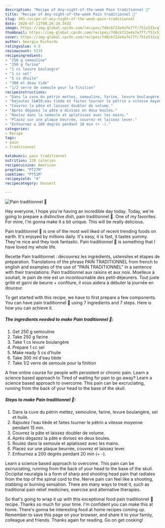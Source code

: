```yaml
---
description: "Recipe of Any-night-of-the-week Pain traditionnel 🍞"
title: "Recipe of Any-night-of-the-week Pain traditionnel 🍞"
slug: 485-recipe-of-any-night-of-the-week-pain-traditionnel
date: 2020-07-11T08:26:34.543Z
image: https://img-global.cpcdn.com/recipes/7d8cb722e4a7e77f/751x532cq70/pain-traditionnel-🍞-photo-principale-de-la-recette.jpg
thumbnail: https://img-global.cpcdn.com/recipes/7d8cb722e4a7e77f/751x532cq70/pain-traditionnel-🍞-photo-principale-de-la-recette.jpg
cover: https://img-global.cpcdn.com/recipes/7d8cb722e4a7e77f/751x532cq70/pain-traditionnel-🍞-photo-principale-de-la-recette.jpg
author: Georgia Richards
ratingvalue: 4.5
reviewcount: 5235
recipeingredient:
- "250 g semouline"
- "250 g farine"
- "1 cs levure boulangre"
- "1 cc sel"
- "5 cs dhuile"
- "300 ml deau tide"
- "1/2 verre de semoule pour la finition"
recipeinstructions:
- "Dans la cuve du pétrin mettez, semouline, farine, levure boulangère, sel et huile."
- "Rajoutez l&#39;eau tiède et faites tourner le pétrin a vitesse moyenne pendant 15 min."
- "Couvrez la pâte et laissez doubler de volume."
- "Après dégazez la pâte e divisez en deux boules."
- "Roulez dans la semoule et aplatissez avec les mains."
- "Placez sur une plaque beurrée, couvrez et laissez lever."
- "Enfournez a 200 degrés pendant 20 min (+ -)."
categories:
- Recipe
tags:
- pain
- traditionnel

katakunci: pain traditionnel 
nutrition: 128 calories
recipecuisine: American
preptime: "PT27M"
cooktime: "PT51M"
recipeyield: "4"
recipecategory: Dessert

---
```



![Pain traditionnel 🍞](https://img-global.cpcdn.com/recipes/7d8cb722e4a7e77f/751x532cq70/pain-traditionnel-🍞-photo-principale-de-la-recette.jpg)

Hey everyone, I hope you're having an incredible day today. Today, we're going to prepare a distinctive dish, pain traditionnel 🍞. One of my favorites. For mine, I'm gonna make it a bit unique. This will be really delicious.

Pain traditionnel 🍞 is one of the most well liked of recent trending foods on earth. It's enjoyed by millions daily. It's easy, it is fast, it tastes yummy. They're nice and they look fantastic. Pain traditionnel 🍞 is something that I have loved my whole life.

Recette Pain traditionnel : découvrez les ingrédients, ustensiles et étapes de préparation. Translations of the phrase PAIN TRADITIONNEL from french to english and examples of the use of &#34;PAIN TRADITIONNEL&#34; in a sentence with their translations: Pain traditionnel aux raisins et aux noix. Moelleux à souhait, le pain de mie est un incontournable des petit-déjeuners. Tout juste grillé et garni de beurre + confiture, il vous aidera à débuter la journée en douceur.


To get started with this recipe, we have to first prepare a few components. You can have pain traditionnel 🍞 using 7 ingredients and 7 steps. Here is how you can achieve it.

<!--inarticleads1-->

##### The ingredients needed to make Pain traditionnel 🍞:

1. Get 250 g semouline
1. Take 250 g farine
1. Take 1 cs levure boulangère
1. Prepare 1 cc sel
1. Make ready 5 cs d&#39;huile
1. Take 300 ml d&#39;eau tiède
1. Take 1/2 verre de semoule pour la finition


A free online course for people with persistent or chronic pain. Learn a science based approach to Tired of waiting for pain to go away? Learn a science based approach to overcome. This pain can be excruciating, running from the back of your head to the base of the skull. 

<!--inarticleads2-->

##### Steps to make Pain traditionnel 🍞:

1. Dans la cuve du pétrin mettez, semouline, farine, levure boulangère, sel et huile.
1. Rajoutez l&#39;eau tiède et faites tourner le pétrin a vitesse moyenne pendant 15 min.
1. Couvrez la pâte et laissez doubler de volume.
1. Après dégazez la pâte e divisez en deux boules.
1. Roulez dans la semoule et aplatissez avec les mains.
1. Placez sur une plaque beurrée, couvrez et laissez lever.
1. Enfournez a 200 degrés pendant 20 min (+ -).


Learn a science based approach to overcome. This pain can be excruciating, running from the back of your head to the base of the skull. Occipital neuralgia is a form of sharp and shooting head pain that radiates from the top of the spinal cord to the. Nerve pain can feel like a shooting, stabbing or burning sensation. There are many ways to treat it, such as traditional pain relief medicines, exercise and alternative therapies. 

So that's going to wrap it up with this exceptional food pain traditionnel 🍞 recipe. Thanks so much for your time. I'm confident you can make this at home. There's gonna be interesting food at home recipes coming up. Remember to save this page on your browser, and share it to your family, colleague and friends. Thanks again for reading. Go on get cooking!
